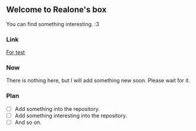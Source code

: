 ## Welcome to Realone's box
You can find something interesting. :3
### Link
[For test](./test.md)
### Now
There is nothing here, but I will add something new soon. Please wait for it.
### Plan
- [ ] Add something into the repository.
- [ ] Add something interesting into the repository.
- [ ] And so on.
